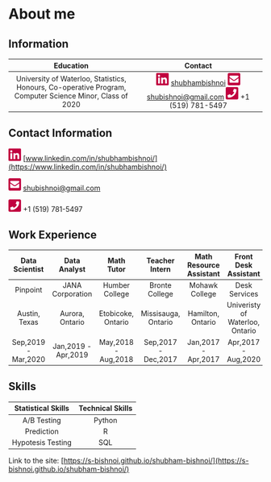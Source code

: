 # About me

## Information

| Education | Contact |
| :---: | :---: |
| University of Waterloo, Statistics, Honours, Co-operative Program, Computer Science Minor, Class of 2020 | [<img src="./images/linkedin.png" width="25"/>](./images/linkedin.png) [shubhambishnoi](https://www.linkedin.com/in/shubhambishnoi/) [<img src="./images/email.png" width="25"/>](./images/email.png) [shubishnoi@gmail.com](mailto:shubishnoi@gmail.com) [<img src="./images/phone.png" width="25"/>](./images/phone.png) +1 (519) 781-5497  |


## Contact Information
[<img src="./images/linkedin.png" width="25"/>](./images/linkedin.png) [www.linkedin.com/in/shubhambishnoi/](https://www.linkedin.com/in/shubhambishnoi/) 

[<img src="./images/email.png" width="25"/>](./images/email.png) [shubishnoi@gmail.com](mailto:shubishnoi@gmail.com) 

[<img src="./images/phone.png" width="25"/>](./images/phone.png) +1 (519) 781-5497 

## Work Experience

| Data Scientist | Data Analyst | Math Tutor | Teacher Intern | Math Resource Assistant | Front Desk Assistant |
| :---: | :---: | :---: | :---: | :---: | :---: |
| Pinpoint | JANA Corporation |  Humber College | Bronte College | Mohawk College | Desk Services |
| Austin, Texas | Aurora, Ontario |  Etobicoke, Ontario | Missisauga, Ontario | Hamilton, Ontario | Univeristy of Waterloo, Ontario |
| Sep,2019 - Mar,2020 | Jan,2019 - Apr,2019 |  May,2018 - Aug,2018 | Sep,2017 - Dec,2017 | Jan,2017 - Apr,2017 | Apr,2017 - Aug,2020 |

## Skills

| Statistical Skills | Technical Skills |
|       :---:        |       :---:      | 
| A/B Testing        | Python           |
| Prediction         | R                |
| Hypotesis Testing  | SQL              |


Link to the site: [https://s-bishnoi.github.io/shubham-bishnoi/](https://s-bishnoi.github.io/shubham-bishnoi/)

